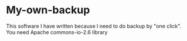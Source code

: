# My-own-backup
This software I have written because I need to do backup by "one click".
You need Apache commons-io-2.6 library 

